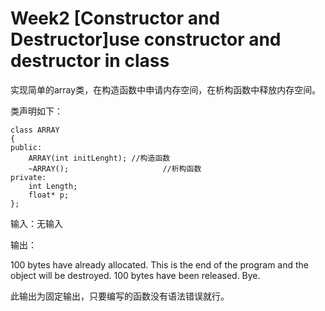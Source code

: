 # Week2 [Constructor and Destructor]use constructor and destructor in class 

实现简单的array类，在构造函数中申请内存空间，在析构函数中释放内存空间。

类声明如下：
```
class ARRAY
{
public:
	ARRAY(int initLenght); //构造函数
	~ARRAY();                     //析构函数
private:
	int Length;
	float* p;
};

```

输入：无输入

输出：

100 bytes have already allocated. 
This is the end of the program and the object will be destroyed.
100 bytes have been released. Bye.


此输出为固定输出，只要编写的函数没有语法错误就行。
